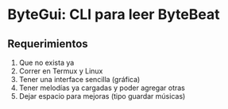 # ByteGui: CLI para leer ByteBeat

## Requerimientos

1. Que no exista ya
2. Correr en Termux y Linux
3. Tener una interface sencilla (gráfica)
4. Tener melodías ya cargadas y poder agregar otras
5. Dejar espacio para mejoras (tipo guardar músicas)

